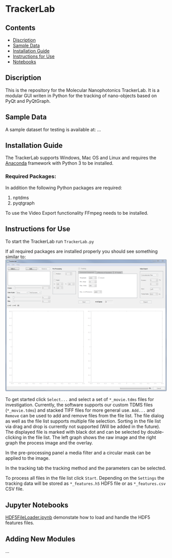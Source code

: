 # TrackerLab

## Contents

- [Discription](#discription)
- [Sample Data](#data-availability)
- [Installation Guide](#installation-guide)
- [Instructions for Use](#instructions-for-use)
- [Notebooks](#Notebooks)


## Discription

This is the repository for the Molecular Nanophotonics TrackerLab. It is a modular GUI writen in Python for the tracking of nano-objects based on PyQt and PyQtGraph.

## Sample Data

A sample dataset for testing is available at: ...

## Installation Guide

The TrackerLab supports Windows, Mac OS and Linux and requires the [Anaconda](https://www.anaconda.com/download/) framework with Python 3 to be installed. 

### Required Packages:

In addition the following Python packages are required:

1. nptdms
2. pyqtgraph

To use the Video Export functionality FFmpeg needs to be installed.

## Instructions for Use

To start the TrackerLab run `TrackerLab.py`

If all required packages are installed properly you should see something similar to:
![Screenshot](https://github.com/Molecular-Nanophotonics/TrackerLab/blob/master/Resources/Screenshot.PNG)

To get started click `Select...` and select a set of `*_movie.tdms` files for investigation. Currently, the software supports our custom TDMS files (`*_movie.tdms`) and stacked TIFF files for more general use. `Add...` and `Remove` can be used to add and remove files from the file list. The file dialog as well as the file list supports multiple file selection. Sorting in the file list via drag and drop is currently not supported (Will be added in the future). The displayed file is marked with black dot and can be selected by double-clicking in the file list. The left graph shows the raw image and the right graph the process image and the overlay.

In the pre-processing panel a media filter and a circular mask can be applied to the image.  

In the tracking tab the tracking method and the parameters can be selected. 

To process all files in the file list click `Start`. Depending on the `Settings` the tracking data will be stored as `*_features.h5` HDF5 file or as `*_features.csv` CSV file.

## Jupyter Notebooks

[HDF5FileLoader.ipynb](https://github.com/Molecular-Nanophotonics/TrackerLab/blob/master/Jupyter-Notebooks/HDF5FileLoader.ipynb) demonstate how to load and handle the HDF5 features files. 

## Adding New Modules

...

